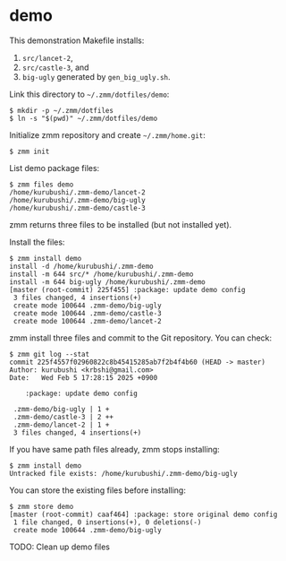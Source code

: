 # demo

This demonstration Makefile installs:

1. `src/lancet-2`,
1. `src/castle-3`, and
1. `big-ugly` generated by `gen_big_ugly.sh`.

Link this directory to `~/.zmm/dotfiles/demo`:

```
$ mkdir -p ~/.zmm/dotfiles
$ ln -s "$(pwd)" ~/.zmm/dotfiles/demo
```

Initialize zmm repository and create `~/.zmm/home.git`:

```
$ zmm init
```

List demo package files:

```
$ zmm files demo
/home/kurubushi/.zmm-demo/lancet-2
/home/kurubushi/.zmm-demo/big-ugly
/home/kurubushi/.zmm-demo/castle-3
```

zmm returns three files to be installed (but not installed yet).

Install the files:

```
$ zmm install demo
install -d /home/kurubushi/.zmm-demo 
install -m 644 src/* /home/kurubushi/.zmm-demo
install -m 644 big-ugly /home/kurubushi/.zmm-demo
[master (root-commit) 225f455] :package: update demo config
 3 files changed, 4 insertions(+)
 create mode 100644 .zmm-demo/big-ugly
 create mode 100644 .zmm-demo/castle-3
 create mode 100644 .zmm-demo/lancet-2
```

zmm install three files and commit to the Git repository. You can check:

```
$ zmm git log --stat
commit 225f4557f02960822c8b45415285ab7f2b4f4b60 (HEAD -> master)
Author: kurubushi <krbshi@gmail.com>
Date:   Wed Feb 5 17:28:15 2025 +0900

    :package: update demo config

 .zmm-demo/big-ugly | 1 +
 .zmm-demo/castle-3 | 2 ++
 .zmm-demo/lancet-2 | 1 +
 3 files changed, 4 insertions(+)
```

If you have same path files already, zmm stops installing:

```
$ zmm install demo
Untracked file exists: /home/kurubushi/.zmm-demo/big-ugly
```

You can store the existing files before installing:

```
$ zmm store demo
[master (root-commit) caaf464] :package: store original demo config
 1 file changed, 0 insertions(+), 0 deletions(-)
 create mode 100644 .zmm-demo/big-ugly
```

TODO: Clean up demo files
